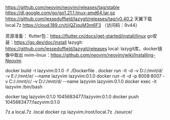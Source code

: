 https://github.com/neovim/neovim/releases/tag/stable
https://dl.google.com/go/go1.21.1.linux-amd64.tar.gz
https://github.com/jesseduffield/lazygit/releases/tag/v0.40.2
天翼下载local.7z https://cloud.189.cn/t/jQZjquM3m6F3 （访问码：9v44）

资源准备：
flutter包：https://flutter.cn/docs/get-started/install/linux
go安装：https://go.dev/doc/install
lazygit: https://github.com/jesseduffield/lazygit/releases
local: lazygit库，docker镜像中取出
nvim-linux：https://github.com/neovim/neovim/wiki/Installing-Neovim

docker build -t lazyvim:0.1.0 -f ./Dockerfile .
docker run -it -d -v D:/:/mnt/d/ -v E:/:/mnt/e/ --name lazyvim lazyvim:0.1.0
docker run -it -d -p 8008:8007 -v C:/:/mnt/c/ -v D:/:/mnt/d/ --name lazyvim lazyvim:0.1.0
docker exec -it lazyvim /bin/bash


docker tag lazyvim:0.1.0 1045683477/lazyvim:0.1.0
docker push 1045683477/lazyvim:0.1.0

7z a local.7z .local
docker cp lazyvim:/root/local.7z ./source/